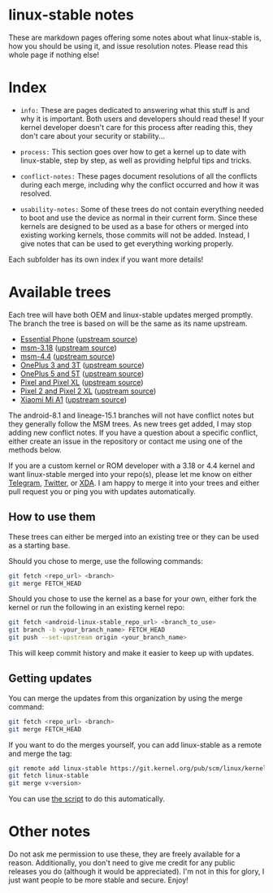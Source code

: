 # linux-stable notes

These are markdown pages offering some notes about what linux-stable is, how you should be using it, and issue resolution notes. Please read this whole page if nothing else!


# Index


* `info:` These are pages dedicated to answering what this stuff is and why it is important. Both users and developers should read these! If your kernel developer doesn't care for this process after reading this, they don't care about your security or stability...

* `process:` This section goes over how to get a kernel up to date with linux-stable, step by step, as well as providing helpful tips and tricks.

* `conflict-notes:` These pages document resolutions of all the conflicts during each merge, including why the conflict occurred and how it was resolved.

* `usability-notes:` Some of these trees do not contain everything needed to boot and use the device as normal in their current form. Since these kernels are designed to be used as a base for others or merged into existing working kernels, those commits will not be added. Instead, I give notes that can be used to get everything working properly.

Each subfolder has its own index if you want more details!


# Available trees

Each tree will have both OEM and linux-stable updates merged promptly. The branch the tree is based on will be the same as its name upstream.

* [Essential Phone](https://github.com/android-linux-stable/mata) ([upstream source](https://github.com/LineageOS/android_kernel_essential_msm8998))
* [msm-3.18](https://github.com/android-linux-stable/msm-3.18) ([upstream source](https://source.codeaurora.org/quic/la/kernel/msm-3.18))
* [msm-4.4](https://github.com/android-linux-stable/msm-4.4) ([upstream source](https://source.codeaurora.org/quic/la/kernel/msm-4.4))
* [OnePlus 3 and 3T](https://github.com/android-linux-stable/op3) ([upstream source](https://github.com/OnePlusOSS/android_kernel_oneplus_msm8996))
* [OnePlus 5 and 5T](https://github.com/android-linux-stable/op5) ([upstream source](https://github.com/OnePlusOSS/android_kernel_oneplus_msm8998))
* [Pixel and Pixel XL](https://github.com/android-linux-stable/marlin) ([upstream source](https://android.googlesource.com/kernel/msm/))
* [Pixel 2 and Pixel 2 XL](https://github.com/android-linux-stable/wahoo) ([upstream source](https://android.googlesource.com/kernel/msm/))
* [Xiaomi Mi A1](https://github.com/android-linux-stable/tissot) ([upstream source](https://github.com/MiCode/Xiaomi_Kernel_OpenSource))

The android-8.1 and lineage-15.1 branches will not have conflict notes but they generally follow the MSM trees. As new trees get added, I may stop adding new conflict notes. If you have a question about a specific conflict, either create an issue in the repository or contact me using one of the methods below.

If you are a custom kernel or ROM developer with a 3.18 or 4.4 kernel and want linux-stable merged into your repo(s), please let me know on either [Telegram](https://t.me/nathanchance), [Twitter](https://twitter.com/nathanchance), or [XDA](https://forum.xda-developers.com/member.php?u=6842057). I am happy to merge it into your trees and either pull request you or ping you with updates automatically.


## How to use them

These trees can either be merged into an existing tree or they can be used as a starting base.

Should you chose to merge, use the following commands:

```bash
git fetch <repo_url> <branch>
git merge FETCH_HEAD
```

Should you chose to use the kernel as a base for your own, either fork the kernel or run the following in an existing kernel repo:

```bash
git fetch <android-linux-stable_repo_url> <branch_to_use>
git branch -b <your_branch_name> FETCH_HEAD
git push --set-upstream origin <your_branch_name>
```

This will keep commit history and make it easier to keep up with updates.


## Getting updates

You can merge the updates from this organization by using the merge command:

```bash
git fetch <repo_url> <branch>
git merge FETCH_HEAD
```

If you want to do the merges yourself, you can add linux-stable as a remote and merge the tag:

```bash
git remote add linux-stable https://git.kernel.org/pub/scm/linux/kernel/git/stable/linux-stable.git/
git fetch linux-stable
git merge v<version>
```

You can use [the script](https://github.com/android-linux-stable/script) to do this automatically.


# Other notes

Do not ask me permission to use these, they are freely available for a reason. Additionally, you don't need to give me credit for any public releases you do (although it would be appreciated). I'm not in this for glory, I just want people to be more stable and secure. Enjoy!
